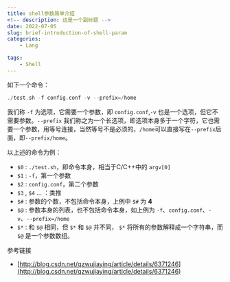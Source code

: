 ```yaml
---
title: shell参数简单介绍
<!-- description: 这是一个副标题 -->
date: 2022-07-05
slug: brief-introduction-of-shell-param
categories:
    - Lang

tags:
    - Shell
---
```


如下一个命令：

```c
./test.sh -f config.conf -v --prefix=/home
```

我们称 `-f` 为选项，它需要一个参数，即 `config.conf`,`-v` 也是一个选项，但它不需要参数。`--prefix` 我们称之为一个长选项，即选项本身多于一个字符，它也需要一个参数，用等号连接，当然等号不是必须的，`/home`可以直接写在`--prefix`后面，即`--prefix/home`。

以上述的命令为例：

- `$0` : `./test.sh`，即命令本身，相当于C/C++中的 `argv[0]`
- `$1` : `-f`，第一个参数
- `$2` : `config.conf`，第二个参数
- `$3` , `$4` ... ：类推
- `$#` : 参数的个数，不包括命令本身，上例中 `$#` 为 **4**
- `$@` : 参数本身的列表，也不包括命令本身，如上例为 `-f`、`config.conf`、`-v`、`--prefix=/home`
- `$*` : 和 `$@` 相同，但 `$*` 和 `$@` 并不同， `$*` 将所有的参数解释成一个字符串，而 `$@` 是一个参数数组。

参考链接

- [http://blog.csdn.net/qzwujiaying/article/details/6371246](http://blog.csdn.net/qzwujiaying/article/details/6371246)